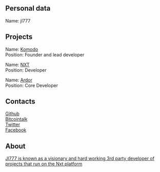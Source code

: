 ## Personal data   
Name: jl777 
## Projects
Name: [Komodo](../projects/komodo.md)  
Position: Founder and lead developer   
  
Name: [NXT](../project/nxt.md)  
Position: Developer  
  
Name: [Ardor](../projects/ardor.md)   
Position: Core Developer  
## Contacts
[Github](https://github.com/jl777)  
[Bitcointalk](https://bitcointalk.org/index.php?action=profile;u=177323)   
[Twitter](https://twitter.com/jl777news)  
[Facebook](https://www.facebook.com/jl777official/)  
## About

[Jl777 is known as a visionary and hard working 3rd party developer of projects that run on the Nxt platform](https://www.nxter.org/meet-james-jl777-nxtinside-supernet/)
